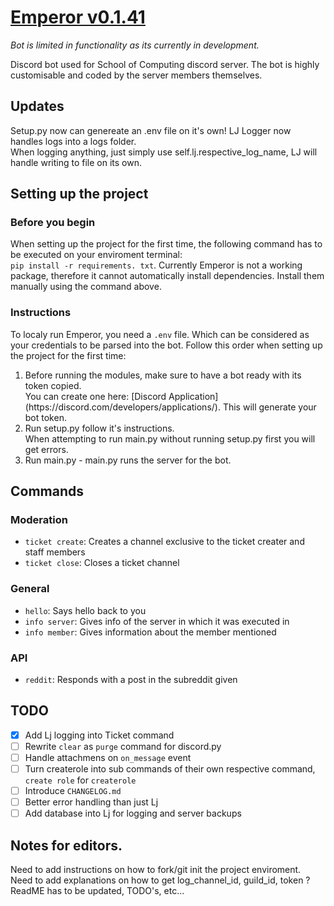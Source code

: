 # [Emperor v0.1.41](https://github.com/UOW-Computing/Emperor)

*Bot is limited in functionality as its currently in development.*

Discord bot used for School of Computing discord server.
The bot is highly customisable and coded by the server members themselves.

## Updates
Setup.py now can genereate an .env file on it's own!
LJ Logger now handles logs into a logs folder.  
When logging anything, just simply use self.lj.respective_log_name, LJ will handle writing to file on its own.  

## Setting up the project
### Before you begin
When setting up the project for the first time, the following command has to be executed on your enviroment terminal:  
`pip install -r requirements. txt`. 
Currently Emperor is not a working package, therefore it cannot automatically install dependencies. Install them manually using the command above.  

### Instructions
To localy run Emperor, you need a `.env` file. Which can be considered as your credentials to be parsed into the bot.
Follow this order when setting up the project for the first time:
<ol>
 <li>Before running the modules, make sure to have a bot ready with its token copied.</li>
 You can create one here: [Discord Application](https://discord.com/developers/applications/). This will generate your bot token.  
 <li>Run setup.py follow it's instructions.</li>
 When attempting to run main.py without running setup.py first you will get errors.
 <li>Run main.py - main.py runs the server for the bot.</li>
</ol>  


## Commands

### Moderation

- `ticket create`: Creates a channel exclusive to the ticket creater and staff members
- `ticket close`: Closes a ticket channel

### General

- `hello`: Says hello back to you
 - `info server`: Gives info of the server in which it was executed in
 - `info member`: Gives information about the member mentioned

### API

- `reddit`: Responds with a post in the subreddit given

## TODO

- [x] Add Lj logging into Ticket command
- [ ] Rewrite `clear` as `purge` command for discord.py
- [ ] Handle attachmens on `on_message` event
- [ ] Turn createrole into sub commands of their own respective command, `create role` for `createrole`
- [ ] Introduce `CHANGELOG.md`
- [ ] Better error handling than just Lj
- [ ] Add database into Lj for logging and server backups

## Notes for editors.
Need to add instructions on how to fork/git init the project enviroment.  
Need to add explanations on how to get log_channel_id, guild_id, token ?  
ReadME has to be updated, TODO's, etc...  
